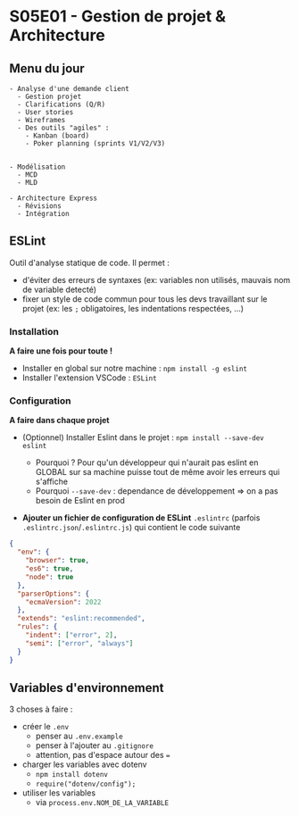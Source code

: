 # S05E01 - Gestion de projet & Architecture

## Menu du jour

```
- Analyse d'une demande client
  - Gestion projet
  - Clarifications (Q/R)
  - User stories
  - Wireframes
  - Des outils "agiles" :
    - Kanban (board)
    - Poker planning (sprints V1/V2/V3)


- Modélisation
  - MCD
  - MLD

- Architecture Express
  - Révisions
  - Intégration
```


## ESLint

Outil d'analyse statique de code. Il permet : 
- d'éviter des erreurs de syntaxes (ex: variables non utilisés, mauvais nom de variable detecté)
- fixer un style de code commun pour tous les devs travaillant sur le projet (ex: les `;` obligatoires, les indentations respectées, ...)

### Installation 

**A faire une fois pour toute !**

- Installer en global sur notre machine : `npm install -g eslint`
- Installer l'extension VSCode : `ESLint`

### Configuration 

**A faire dans chaque projet**

- (Optionnel) Installer Eslint dans le projet : `npm install --save-dev eslint`
  - Pourquoi ? Pour qu'un développeur qui n'aurait pas eslint en GLOBAL sur sa machine puisse tout de même avoir les erreurs qui s'affiche 
  - Pourquoi `--save-dev` : dependance de développement => on a pas besoin de Eslint en prod

- **Ajouter un fichier de configuration de ESLint** `.eslintrc` (parfois `.eslintrc.json`/`.eslintrc.js`) qui contient le code suivante


```json
{
  "env": {
    "browser": true,
    "es6": true,
    "node": true
  },
  "parserOptions": {
    "ecmaVersion": 2022
  },
  "extends": "eslint:recommended",
  "rules": {
    "indent": ["error", 2],
    "semi": ["error", "always"]
  }
}
```

## Variables d'environnement

3 choses à faire : 
- créer le `.env`
  - penser au `.env.example`
  - penser à l'ajouter au `.gitignore`
  - attention, pas d'espace autour des `=`
- charger les variables avec dotenv
  - `npm install dotenv`
  - `require("dotenv/config");`
- utiliser les variables 
  - via `process.env.NOM_DE_LA_VARIABLE`

